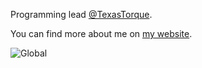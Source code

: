 Programming lead [@TexasTorque](https://github.com/texastorque).

You can find more about me on [my website](https://justusl.com/).

<!--![GitHub stats](https://github-readme-stats.vercel.app/api?username=Juicestus&show_icons=true&theme=github_dark)-->
![Global](https://github-profile-summary-cards.vercel.app/api/cards/profile-details?username=juicestus&theme=github_dark)
<!--![Top Langs](https://github-profile-summary-cards.vercel.app/api/cards/most-commit-language?username=juicestus&theme=github_dark)-->
<!--
![Top Langs](https://github-profile-summary-cards.vercel.app/api/cards/repos-per-language?username=juicestus&theme=github_dark)

![Stats](https://github-profile-summary-cards.vercel.app/api/cards/stats?username=juicestus&theme=github_dark)
![Commits](https://github-profile-summary-cards.vercel.app/api/cards/productive-time?username=juicestus&theme=github_dark)
-->
<!--
![Top Langs](https://github-readme-stats.vercel.app/api/top-langs/?username=juicestus&layout=compact)
-->
